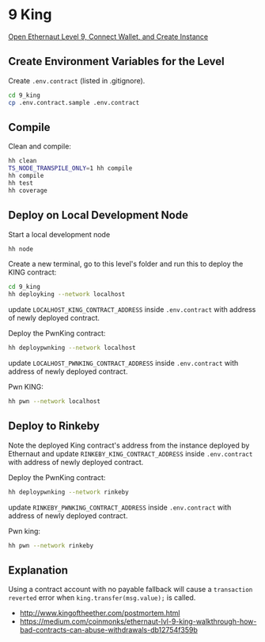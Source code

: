 # 9 King

[Open Ethernaut Level 9, Connect Wallet, and Create Instance](https://ethernaut.openzeppelin.com/level/0x5cECE66f3EB19f7Df3192Ae37C27D96D8396433D)

## Create Environment Variables for the Level

Create `.env.contract` (listed in .gitignore).

```sh
cd 9_king
cp .env.contract.sample .env.contract
```

## Compile

Clean and compile:

```sh
hh clean
TS_NODE_TRANSPILE_ONLY=1 hh compile
hh compile
hh test
hh coverage
```

## Deploy on Local Development Node

Start a local development node

```sh
hh node
```

Create a new terminal, go to this level's folder and run this to deploy the KING contract:

```sh
cd 9_king
hh deployking --network localhost
```

update `LOCALHOST_KING_CONTRACT_ADDRESS` inside `.env.contract` with address of newly deployed contract.

Deploy the PwnKing contract:

```sh
hh deploypwnking --network localhost
```

update `LOCALHOST_PWNKING_CONTRACT_ADDRESS` inside `.env.contract` with address of newly deployed contract.

Pwn KING:

```sh
hh pwn --network localhost
```

## Deploy to Rinkeby

Note the deployed King contract's address from the instance deployed by Ethernaut and update `RINKEBY_KING_CONTRACT_ADDRESS` inside `.env.contract` with address of newly deployed contract.

Deploy the PwnKing contract:

```sh
hh deploypwnking --network rinkeby
```

update `RINKEBY_PWNKING_CONTRACT_ADDRESS` inside `.env.contract` with address of newly deployed contract.

Pwn king:

```sh
hh pwn --network rinkeby
```

## Explanation

Using a contract account with no payable fallback will cause a `transaction reverted` error when `king.transfer(msg.value);` is called.

* http://www.kingoftheether.com/postmortem.html
* https://medium.com/coinmonks/ethernaut-lvl-9-king-walkthrough-how-bad-contracts-can-abuse-withdrawals-db12754f359b